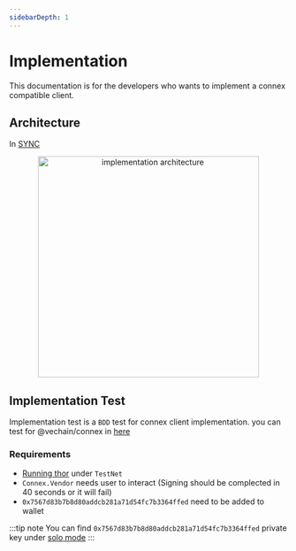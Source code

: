 ```yaml
---
sidebarDepth: 1
---
```

# Implementation

This documentation is for the developers who wants to implement a connex compatible client.

## Architecture

In [SYNC](https://github.com/vechain/thor-sync.electron)

<p align="center">
<img src="~@public/images/connex/architecture.png" alt="implementation architecture" width=400>
</p>

## Implementation Test
Implementation test is a `BDD` test for connex client implementation. you can test for @vechain/connex in [here](https://connex-impl-test.vecha.in/)


### Requirements

+ [Running thor](/thor/get-started/installation.md#running-thor) under `TestNet`
+ `Connex.Vendor` needs user to interact (Signing should be complected in 40 seconds or it will fail)
+ `0x7567d83b7b8d80addcb281a71d54fc7b3364ffed` need to be added to wallet

:::tip note
You can find `0x7567d83b7b8d80addcb281a71d54fc7b3364ffed` private key under [solo mode](/thor/get-started/installation.md#sub-commands)
:::

